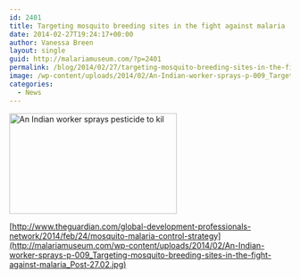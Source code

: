 ```yaml
---
id: 2401
title: Targeting mosquito breeding sites in the fight against malaria
date: 2014-02-27T19:24:17+00:00
author: Vanessa Breen
layout: single
guid: http://malariamuseum.com/?p=2401
permalink: /blog/2014/02/27/targeting-mosquito-breeding-sites-in-the-fight-against-malaria/
image: /wp-content/uploads/2014/02/An-Indian-worker-sprays-p-009_Targeting-mosquito-breeding-sites-in-the-fight-against-malaria_Post-27.02.jpg
categories:
  - News
---
```

[<img class="alignnone size-medium wp-image-2411" alt="An Indian worker sprays pesticide to kil" src="http://malariamuseum.com/wp-content/uploads/2014/02/An-Indian-worker-sprays-p-009_Targeting-mosquito-breeding-sites-in-the-fight-against-malaria_Post-27.02-300x180.jpg" width="300" height="180" srcset="http://malariamuseum.com/wp-content/uploads/2014/02/An-Indian-worker-sprays-p-009_Targeting-mosquito-breeding-sites-in-the-fight-against-malaria_Post-27.02-300x180.jpg 300w, http://malariamuseum.com/wp-content/uploads/2014/02/An-Indian-worker-sprays-p-009_Targeting-mosquito-breeding-sites-in-the-fight-against-malaria_Post-27.02.jpg 460w" sizes="(max-width: 300px) 100vw, 300px" />](http://malariamuseum.com/wp-content/uploads/2014/02/An-Indian-worker-sprays-p-009_Targeting-mosquito-breeding-sites-in-the-fight-against-malaria_Post-27.02.jpg)

[http://www.theguardian.com/global-development-professionals-network/2014/feb/24/mosquito-malaria-control-strategy](http://malariamuseum.com/wp-content/uploads/2014/02/An-Indian-worker-sprays-p-009_Targeting-mosquito-breeding-sites-in-the-fight-against-malaria_Post-27.02.jpg)